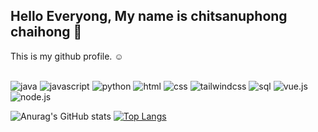 <h2>Hello Everyong, My name is chitsanuphong chaihong 👋</h2>
This is my github profile. ☺
<br><br>

![java](https://img.shields.io/badge/-java-red?style=for-the-badge)
![javascript](https://img.shields.io/badge/-javascript-blueviolet?style=for-the-badge)
![python](https://img.shields.io/badge/-python-red?style=for-the-badge)
![html](https://img.shields.io/badge/-html-blueviolet?style=for-the-badge)
![css](https://img.shields.io/badge/-css-red?style=for-the-badge)
![tailwindcss](https://img.shields.io/badge/-tailwindcss-blueviolet?style=for-the-badge)
![sql](https://img.shields.io/badge/-sql-red?style=for-the-badge)
![vue.js](https://img.shields.io/badge/-vue.js-blueviolet?style=for-the-badge)
![node.js](https://img.shields.io/badge/-node.js-red?style=for-the-badge)

![Anurag's GitHub stats](https://github-readme-stats.vercel.app/api?username=csnpch&show_icons=true&theme=tokyonight)
[![Top Langs](https://github-readme-stats.vercel.app/api/top-langs/?username=csnpch&hide=css,scss,html&layout=compact&theme=tokyonight)](https://github.com/anuraghazra/github-readme-stats)
<!-- ![Language's](https://github-readme-stats.vercel.app/api/top-langs/?username=csnpch&hide=javascript,html&show_icons=true&theme=radical) -->
